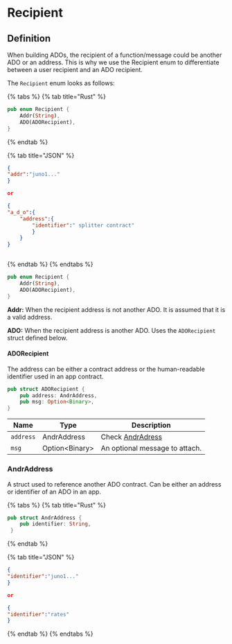 # Recipient

## Definition

When building ADOs, the recipient of a function/message could be another ADO or an address. This is why we use the Recipient enum to differentiate between a user recipient and an ADO recipient.

The `Recipient` enum looks as follows:&#x20;

{% tabs %}
{% tab title="Rust" %}
```rust
pub enum Recipient {
    Addr(String),
    ADO(ADORecipient),
}
```
{% endtab %}

{% tab title="JSON" %}
```json
{
"addr":"juno1..."
}

or

{
"a_d_o":{
    "address":{
        "identifier":" splitter contract"
        }
    }
}
    
```
{% endtab %}
{% endtabs %}

```rust
pub enum Recipient {
    Addr(String),
    ADO(ADORecipient),
}
```

**Addr:** When the recipient address is not another ADO. It is assumed that it is a valid address.

**ADO:** When the recipient address is another ADO. Uses the `ADORecipient` struct defined below.

#### **ADORecipient**

The address can be either a contract address or the human-readable identifier used in an app contract.

```rust
pub struct ADORecipient {
    pub address: AndrAddress,
    pub msg: Option<Binary>,
}
```

| Name      | Type            | Description                                 |
| --------- | --------------- | ------------------------------------------- |
| `address` | AndrAddress     | Check [AndrAdress](recipient.md#andradress) |
| `msg`     | Option\<Binary> | An optional message to attach.              |

### AndrAddress

A struct used to reference another ADO contract. Can be either an address or identifier of an ADO in an app.

{% tabs %}
{% tab title="Rust" %}
```rust
pub struct AndrAddress {
    pub identifier: String,
 }
```
{% endtab %}

{% tab title="JSON" %}
```json
{
"identifier":"juno1..."
}

or

{
"identifier":"rates"
}
```
{% endtab %}
{% endtabs %}
